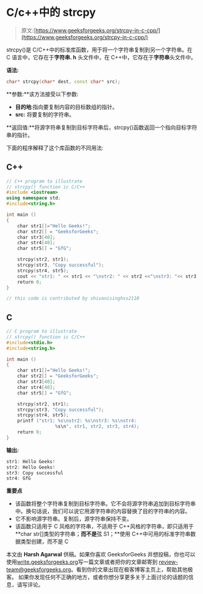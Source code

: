 # C/c++中的 strcpy

> 原文:[https://www.geeksforgeeks.org/strcpy-in-c-cpp/](https://www.geeksforgeeks.org/strcpy-in-c-cpp/)

strcpy()是 C/C++中的标准库函数，用于将一个字符串复制到另一个字符串。在 C 语言中，它存在于**字符串. h** 头文件中，在 C++中，它存在于**字符串**头文件中。

**语法:**

```cpp
char* strcpy(char* dest, const char* src);
```

**参数:**该方法接受以下参数:

*   **目的地**:指向要复制内容的目标数组的指针。
*   **src:** 将要复制的字符串。

**返回值:**将源字符串复制到目标字符串后，strcpy()函数返回一个指向目标字符串的指针。

下面的程序解释了这个库函数的不同用法:

## C++

```cpp
// C++ program to illustrate
// strcpy() function ic C/C++
#include <iostream>
using namespace std;
#include<string.h>

int main ()
{
    char str1[]="Hello Geeks!";
    char str2[] = "GeeksforGeeks";
    char str3[40];
    char str4[40];
    char str5[] = "GfG";

    strcpy(str2, str1);
    strcpy(str3, "Copy successful");
    strcpy(str4, str5);
    cout << "str1: " << str1 << "\nstr2: " << str2 <<"\nstr3: "<< str3 << "\nstr4: "<< str4;
    return 0;
}

// this code is contributed by shivanisinghss2110
```

## C

```cpp
// C program to illustrate
// strcpy() function ic C/C++
#include<stdio.h>
#include<string.h>

int main ()
{
    char str1[]="Hello Geeks!";
    char str2[] = "GeeksforGeeks";
    char str3[40];
    char str4[40];
    char str5[] = "GfG";

    strcpy(str2, str1);
    strcpy(str3, "Copy successful");
    strcpy(str4, str5);
    printf ("str1: %s\nstr2: %s\nstr3: %s\nstr4:
                  %s\n", str1, str2, str3, str4);
    return 0;
}
```

**输出:**

```cpp
str1: Hello Geeks!
str2: Hello Geeks!
str3: Copy successful
str4: GfG
```

**重要点**

*   该函数将整个字符串复制到目标字符串。它不会将源字符串追加到目标字符串中。换句话说，我们可以说它用源字符串的内容替换了目的字符串的内容。
*   它不影响源字符串。复制后，源字符串保持不变。
*   该函数只适用于 C 风格的字符串，不适用于 C++风格的字符串，即只适用于 **char str[]类型的字符串；**而不是**弦 S1；**使用 C++中可用的标准字符串数据类型创建，而不是 C

本文由 **Harsh Agarwal** 供稿。如果你喜欢 GeeksforGeeks 并想投稿，你也可以使用[write.geeksforgeeks.org](https://write.geeksforgeeks.org)写一篇文章或者把你的文章邮寄到 review-team@geeksforgeeks.org。看到你的文章出现在极客博客主页上，帮助其他极客。
如果你发现任何不正确的地方，或者你想分享更多关于上面讨论的话题的信息，请写评论。